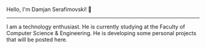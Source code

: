 Hello, I'm Damjan Serafimovski! 👋 
<hr>
I am a technology enthusiast. He is currently studying at the Faculty of Computer Science & Engineering. He is developing some personal projects that will be posted here.

